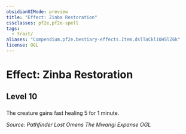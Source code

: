 ```yaml
---
obsidianUIMode: preview
title: "Effect: Zinba Restoration"
cssclasses: pf2e,pf2e-spell
tags:
  - trait/
aliases: "Compendium.pf2e.bestiary-effects.Item.dslTaCkliOH5lZ6k"
license: OGL
---
```

# Effect: Zinba Restoration
## Level 10
### 






The creature gains fast healing 5 for 1 minute.

*Source: Pathfinder Lost Omens The Mwangi Expanse*
*OGL*